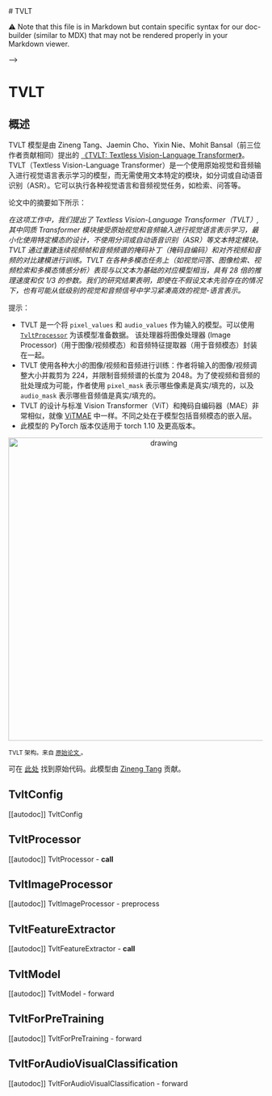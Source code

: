 <!--版权所有 2023 年 HuggingFace 团队保留所有权利。
根据 Apache 许可证，第 2.0 版（“许可证”）获得许可；除非符合许可证，否则不得使用此文件。您可以在以下地址获取许可证的副本：
http://www.apache.org/licenses/LICENSE-2.0
除非适用法律要求或书面同意，根据许可证分发的软件是基于“按原样”分发的，不附带任何形式的担保或条件。请参阅许可证以了解特定语言下的权限和限制。--># TVLT
⚠️ Note that this file is in Markdown but contain specific syntax for our doc-builder (similar to MDX) that may not be
rendered properly in your Markdown viewer.

-->

# TVLT

## 概述

TVLT 模型是由 Zineng Tang、Jaemin Cho、Yixin Nie、Mohit Bansal（前三位作者贡献相同）提出的 [《TVLT: Textless Vision-Language Transformer》](https://arxiv.org/abs/2209.14156)。TVLT（Textless Vision-Language Transformer）是一个使用原始视觉和音频输入进行视觉语言表示学习的模型，而无需使用文本特定的模块，如分词或自动语音识别（ASR）。它可以执行各种视觉语言和音频视觉任务，如检索、问答等。

论文中的摘要如下所示：

*在这项工作中，我们提出了 Textless Vision-Language Transformer（TVLT）, 其中同质 Transformer 模块接受原始视觉和音频输入进行视觉语言表示学习，最小化使用特定模态的设计，不使用分词或自动语音识别（ASR）等文本特定模块。TVLT 通过重建连续视频帧和音频频谱的掩码补丁（掩码自编码）和对齐视频和音频的对比建模进行训练。TVLT 在各种多模态任务上（如视觉问答、图像检索、视频检索和多模态情感分析）表现与以文本为基础的对应模型相当，具有 28 倍的推理速度和仅 1/3 的参数。我们的研究结果表明，即使在不假设文本先验存在的情况下，也有可能从低级别的视觉和音频信号中学习紧凑高效的视觉-语言表示。*

提示：

- TVLT 是一个将 `pixel_values` 和 `audio_values` 作为输入的模型。可以使用 [`TvltProcessor`](#tvltprocessor) 为该模型准备数据。  该处理器将图像处理器 (Image Processor)（用于图像/视频模态）和音频特征提取器（用于音频模态）封装在一起。
- TVLT 使用各种大小的图像/视频和音频进行训练：作者将输入的图像/视频调整大小并裁剪为 224，并限制音频频谱的长度为 2048。为了使视频和音频的批处理成为可能，作者使用 `pixel_mask` 表示哪些像素是真实/填充的，以及 `audio_mask` 表示哪些音频值是真实/填充的。
- TVLT 的设计与标准 Vision Transformer（ViT）和掩码自编码器（MAE）非常相似，就像 [ViTMAE](vitmae) 中一样。不同之处在于模型包括音频模态的嵌入层。
- 此模型的 PyTorch 版本仅适用于 torch 1.10 及更高版本。

<p align="center"> <img src="https://huggingface.co/datasets/huggingface/documentation-images/resolve/main/transformers/model_doc/tvlt_architecture.png"alt="drawing" width="600"/> </p>

<small> TVLT 架构。来自 <a href="[https://arxiv.org/abs/2102.03334](https://arxiv.org/abs/2209.14156)"> 原始论文 </a>。</small>

可在 [此处](https://github.com/zinengtang/TVLT) 找到原始代码。此模型由 [Zineng Tang](https://huggingface.co/ZinengTang) 贡献。

## TvltConfig

[[autodoc]] TvltConfig

## TvltProcessor

[[autodoc]] TvltProcessor
    - __call__

## TvltImageProcessor

[[autodoc]] TvltImageProcessor
    - preprocess

## TvltFeatureExtractor

[[autodoc]] TvltFeatureExtractor
    - __call__
    
## TvltModel

[[autodoc]] TvltModel
    - forward

## TvltForPreTraining

[[autodoc]] TvltForPreTraining
    - forward

## TvltForAudioVisualClassification

[[autodoc]] TvltForAudioVisualClassification
    - forward
